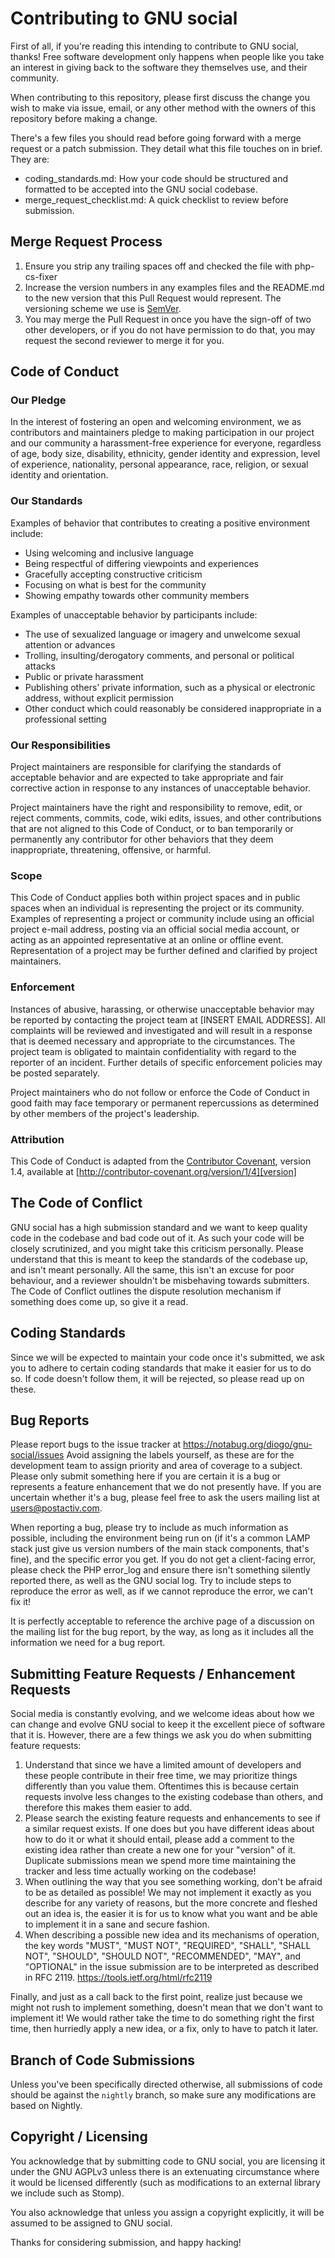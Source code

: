 # Contributing to GNU social

First of all, if you're reading this intending to contribute to GNU social,
thanks! Free software development only happens when people like you take an
interest in giving back to the software they themselves use, and their
community.

When contributing to this repository, please first discuss the change you wish to
make via issue, email, or any other method with the owners of this repository before
making a change.

There's a few files you should read before going forward with a merge request
or a patch submission.  They detail what this file touches on in brief.  They
are:

* coding_standards.md: How your code should be structured and formatted to be
  accepted into the GNU social codebase.
* merge_request_checklist.md: A quick checklist to review before submission.

## Merge Request Process

1. Ensure you strip any trailing spaces off and checked the file with php-cs-fixer
2. Increase the version numbers in any examples files and the README.md to the new version that this
   Pull Request would represent. The versioning scheme we use is [SemVer](http://semver.org/).
3. You may merge the Pull Request in once you have the sign-off of two other developers, or if you
   do not have permission to do that, you may request the second reviewer to merge it for you.


## Code of Conduct

### Our Pledge

In the interest of fostering an open and welcoming environment, we as
contributors and maintainers pledge to making participation in our project and
our community a harassment-free experience for everyone, regardless of age, body
size, disability, ethnicity, gender identity and expression, level of experience,
nationality, personal appearance, race, religion, or sexual identity and
orientation.

### Our Standards

Examples of behavior that contributes to creating a positive environment
include:

* Using welcoming and inclusive language
* Being respectful of differing viewpoints and experiences
* Gracefully accepting constructive criticism
* Focusing on what is best for the community
* Showing empathy towards other community members

Examples of unacceptable behavior by participants include:

* The use of sexualized language or imagery and unwelcome sexual attention or
advances
* Trolling, insulting/derogatory comments, and personal or political attacks
* Public or private harassment
* Publishing others' private information, such as a physical or electronic
  address, without explicit permission
* Other conduct which could reasonably be considered inappropriate in a
  professional setting

### Our Responsibilities

Project maintainers are responsible for clarifying the standards of acceptable
behavior and are expected to take appropriate and fair corrective action in
response to any instances of unacceptable behavior.

Project maintainers have the right and responsibility to remove, edit, or
reject comments, commits, code, wiki edits, issues, and other contributions
that are not aligned to this Code of Conduct, or to ban temporarily or
permanently any contributor for other behaviors that they deem inappropriate,
threatening, offensive, or harmful.

### Scope

This Code of Conduct applies both within project spaces and in public spaces
when an individual is representing the project or its community. Examples of
representing a project or community include using an official project e-mail
address, posting via an official social media account, or acting as an appointed
representative at an online or offline event. Representation of a project may be
further defined and clarified by project maintainers.

### Enforcement

Instances of abusive, harassing, or otherwise unacceptable behavior may be
reported by contacting the project team at [INSERT EMAIL ADDRESS]. All
complaints will be reviewed and investigated and will result in a response that
is deemed necessary and appropriate to the circumstances. The project team is
obligated to maintain confidentiality with regard to the reporter of an incident.
Further details of specific enforcement policies may be posted separately.

Project maintainers who do not follow or enforce the Code of Conduct in good
faith may face temporary or permanent repercussions as determined by other
members of the project's leadership.

### Attribution

This Code of Conduct is adapted from the [Contributor Covenant][homepage], version 1.4,
available at [http://contributor-covenant.org/version/1/4][version]

[homepage]: http://contributor-covenant.org
[version]: http://contributor-covenant.org/version/1/4/


## The Code of Conflict

GNU social has a high submission standard and we want to keep quality code in the
codebase and bad code out of it. As such your code will be closely scrutinized,
and you might take this criticism personally. Please understand that this is
meant to keep the standards of the codebase up, and isn't meant personally. All
the same, this isn't an excuse for poor behaviour, and a reviewer shouldn't be
misbehaving towards submitters. The Code of Conflict outlines the dispute
resolution mechanism if something does come up, so give it a read.


## Coding Standards

Since we will be expected to maintain your code once it's submitted, we ask you
to adhere to certain coding standards that make it easier for us to do so. If
code doesn't follow them, it will be rejected, so please read up on these.


## Bug Reports

Please report bugs to the issue tracker at
<https://notabug.org/diogo/gnu-social/issues> Avoid assigning the labels
yourself, as these are for the development team to assign priority and area of
coverage to a subject. Please only submit something here if you are certain it
is a bug or represents a feature enhancement that we do not presently have. If
you are uncertain whether it's a bug, please feel free to ask the users mailing
list at <users@postactiv.com>.

When reporting a bug, please try to include as much information as possible,
including the environment being run on (if it's a common LAMP stack just give
us version numbers of the main stack components, that's fine), and the specific
error you get. If you do not get a client-facing error, please check the PHP
error_log and ensure there isn't something silently reported there, as well as
the GNU social log. Try to include steps to reproduce the error as well, as if
we cannot reproduce the error, we can't fix it!

It is perfectly acceptable to reference the archive page of a discussion on the
mailing list for the bug report, by the way, as long as it includes all the
information we need for a bug report.


## Submitting Feature Requests / Enhancement Requests

Social media is constantly evolving, and we welcome ideas about how we can
change and evolve GNU social to keep it the excellent piece of software that it
is. However, there are a few things we ask you do when submitting feature
requests:

1. Understand that since we have a limited amount of developers and these people
contribute in their free time, we may prioritize things differently than you
value them. Oftentimes this is because certain requests involve less changes
to the existing codebase than others, and therefore this makes them easier
to add.
2. Please search the existing feature requests and enhancements to see if a
similar request exists. If one does but you have different ideas about how
to do it or what it should entail, please add a comment to the existing idea
rather than create a new one for your "version" of it. Duplicate submissions
mean we spend more time maintaining the tracker and less time actually
working on the codebase!
3. When outlining the way that you see something working, don't be afraid to be
as detailed as possible! We may not implement it exactly as you describe for
any variety of reasons, but the more concrete and fleshed out an idea is, the
easier it is for us to know what you want and be able to implement it in a
sane and secure fashion.
4. When describing a possible new idea and its mechanisms of operation, the key
words "MUST", "MUST NOT", "REQUIRED", "SHALL", "SHALL NOT", "SHOULD",
"SHOULD NOT", "RECOMMENDED", "MAY", and "OPTIONAL" in the issue submission
are to be interpreted as described in RFC 2119.
<https://tools.ietf.org/html/rfc2119>

Finally, and just as a call back to the first point, realize just because we
might not rush to implement something, doesn't mean that we don't want to
implement it! We would rather take the time to do something right the first
time, then hurriedly apply a new idea, or a fix, only to have to patch it later.


## Branch of Code Submissions

Unless you've been specifically directed otherwise, all submissions of code
should be against the `nightly` branch, so make sure any modifications are based
on Nightly.


## Copyright / Licensing

You acknowledge that by submitting code to GNU social, you are licensing it under
the GNU AGPLv3 unless there is an extenuating circumstance where it would be
licensed differently (such as modifications to an external library we include
such as Stomp).

You also acknowledge that unless you assign a copyright explicitly, it will be
assumed to be assigned to GNU social.

Thanks for considering submission, and happy hacking!
